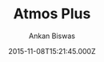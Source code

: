 ---
title: Atmos Plus
github: https://github.com/meliodus/meliodus.github.io
demo: https://meliodus.github.io/
author: Ankan Biswas
ssg:
  - Jekyll
cms:
  - No Cms
date: 2015-11-08T15:21:45.000Z
github_branch: master
description: Introvert Geek Diaries ~ Ankan Biswas on the internet
stale: true
---